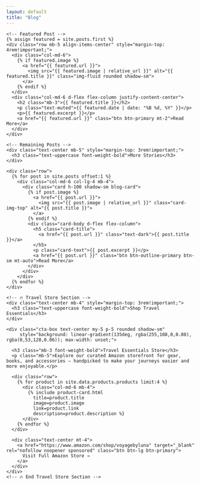 ```yaml
---
layout: default
title: "Blog"
---
```


<section id="blog" class="py-5 bg-light">
  <div class="container">

    <!-- Featured Post -->
    {% assign featured = site.posts.first %}
    <div class="row mb-5 align-items-center" style="margin-top: 4rem!important;">
      <div class="col-md-6">
        {% if featured.image %}
          <a href="{{ featured.url }}">
            <img src="{{ featured.image | relative_url }}" alt="{{ featured.title }}" class="img-fluid rounded shadow-sm">
          </a>
        {% endif %}
      </div>
      <div class="col-md-6 d-flex flex-column justify-content-center">
        <h2 class="mb-3">{{ featured.title }}</h2>
        <p class="text-muted">{{ featured.date | date: "%B %d, %Y" }}</p>
        <p>{{ featured.excerpt }}</p>
        <a href="{{ featured.url }}" class="btn btn-primary mt-2">Read More</a>
      </div>
    </div>

    <!-- Remaining Posts -->
    <div class="text-center mb-5" style="margin-top: 3rem!important;">
      <h3 class="text-uppercase font-weight-bold">More Stories</h3>
    </div>

    <div class="row">
      {% for post in site.posts offset:1 %}
        <div class="col-md-6 col-lg-4 mb-4">
          <div class="card h-100 shadow-sm blog-card">
            {% if post.image %}
              <a href="{{ post.url }}">
                <img src="{{ post.image | relative_url }}" class="card-img-top" alt="{{ post.title }}">
              </a>
            {% endif %}
            <div class="card-body d-flex flex-column">
              <h5 class="card-title">
                <a href="{{ post.url }}" class="text-dark">{{ post.title }}</a>
              </h5>
              <p class="card-text">{{ post.excerpt }}</p>
              <a href="{{ post.url }}" class="btn btn-outline-primary btn-sm mt-auto">Read More</a>
            </div>
          </div>
        </div>
      {% endfor %}
    </div>

    <!-- 🔥 Travel Store Section -->
    <div class="text-center mb-4" style="margin-top: 3rem!important;">
      <h3 class="text-uppercase font-weight-bold">Shop Travel Essentials</h3>
    </div>

    <div class="cta-box text-center my-5 p-5 rounded shadow-sm" 
         style="background: linear-gradient(135deg, rgba(255,108,0,0.08), rgba(0,53,128,0.06)); max-width: unset;">

      <h3 class="mb-3 font-weight-bold">Travel Essentials Store</h3>
      <p class="mb-5">Explore our curated Amazon storefront for gear, books, and accessories — handpicked to make your journeys easier and more enjoyable.</p>

      <div class="row">
        {% for product in site.data.products.products limit:4 %}
          <div class="col-md-6 mb-4">
            {% include product-card.html 
              title=product.title 
              image=product.image 
              link=product.link 
              description=product.description %}
          </div>
        {% endfor %}
      </div>

      <div class="text-center mt-4">
        <a href="https://www.amazon.com/shop/voyagebyluna" target="_blank" rel="nofollow noopener sponsored" class="btn btn-lg btn-primary">
          Visit Full Amazon Store →
        </a>
      </div>
    </div>
    <!-- 🔥 End Travel Store Section -->

  </div>
</section>
